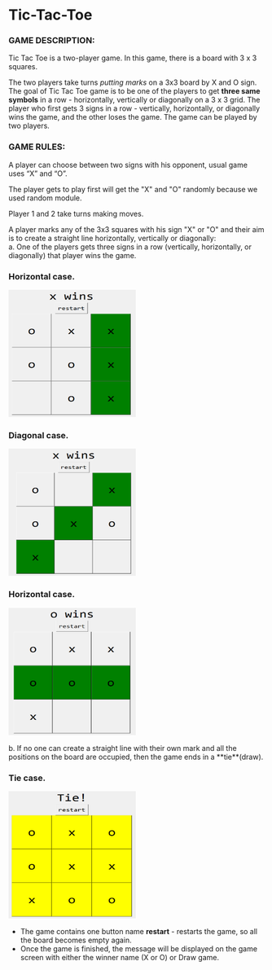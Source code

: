 # Tic-Tac-Toe
### GAME DESCRIPTION:
Tic Tac Toe is a two-player game. In this game, there is a board with 3 x 3 squares.

The two players take turns _putting marks_ on a 3x3 board by X and O sign. The goal of Tic Tac Toe game is to be one of the players to get **three same symbols** in a row - horizontally, vertically or diagonally on a 3 x 3 grid. The player who first gets 3 signs in a row - vertically, horizontally, or diagonally wins the game, and the other loses the game. The game can be played by two players.

### GAME RULES:
A player can choose between two signs with his opponent, usual game uses “X” and “O”.

The player gets to play first will get the "X" and "O" randomly because we used random module.

Player 1 and 2 take turns making moves.

A player marks any of the 3x3 squares with his sign "X" or "O" and their aim is to create a straight line horizontally, vertically or diagonally:  
a. One of the players gets three signs in a row (vertically, horizontally, or diagonally) that player wins the game.
<p align="center"><h3>Horizontal case.</h3><img src="images/vertical case.png" width="250" height="250" /></p>
<p align="center"><h3>Diagonal case.</h3><img src="images/3diagonal case.png" width="250" height="250" /></p>
<p align="center"><h3>Horizontal case.</h3><img src="images/3horizontal case.png" width="250" height="250" /></p>
b. If no one can create a straight line with their own mark and all the positions on the board are occupied, then the game ends in a **tie**(draw).
<p align="center"><h3>Tie case.</h3><img src="images/tie case.png" width="250" height="250" /></p>

* The game contains one button name **restart** - restarts the game, so all the board becomes empty again.
* Once the game is finished, the message will be displayed on the game screen with either the winner name (X or O) or Draw game.


